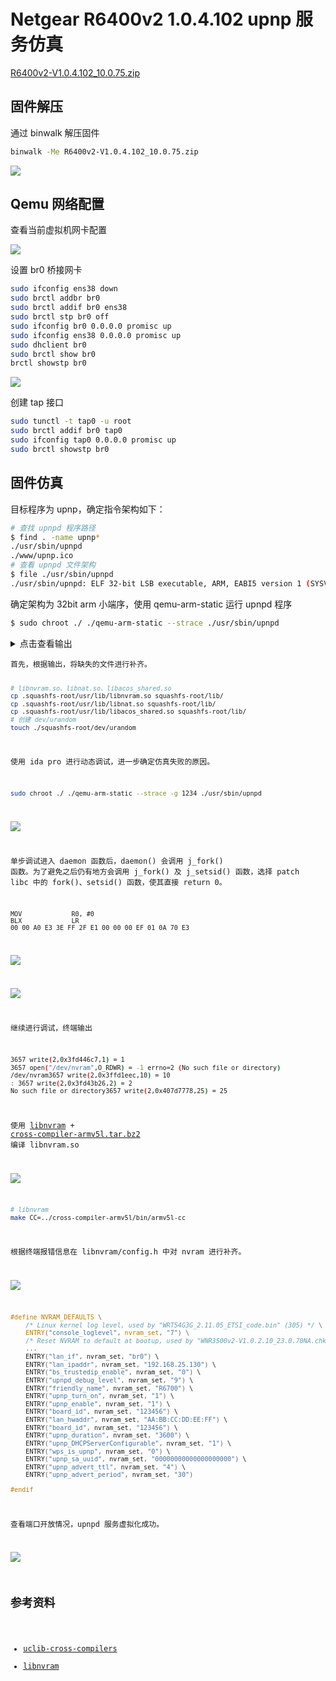 # Netgear R6400v2 1.0.4.102 upnp 服务仿真

[R6400v2-V1.0.4.102_10.0.75.zip](https://www.downloads.netgear.com/files/GDC/R6400v2/R6400v2-V1.0.4.102_10.0.75.zip)

## 固件解压

通过 binwalk 解压固件

```bash
binwalk -Me R6400v2-V1.0.4.102_10.0.75.zip
```

![](imgs/文件系统.PNG)

## Qemu 网络配置

查看当前虚拟机网卡配置

![](imgs/网络配置_1.PNG)

设置 br0 桥接网卡

```bash
sudo ifconfig ens38 down    
sudo brctl addbr br0
sudo brctl addif br0 ens38   
sudo brctl stp br0 off                  
sudo ifconfig br0 0.0.0.0 promisc up     
sudo ifconfig ens38 0.0.0.0 promisc up    
sudo dhclient br0                    
sudo brctl show br0                     
brctl showstp br0                   
```

![](imgs/网络配置_2.PNG)

创建 tap 接口

```bash
sudo tunctl -t tap0 -u root              
sudo brctl addif br0 tap0               
sudo ifconfig tap0 0.0.0.0 promisc up    
sudo brctl showstp br0                  
```



## 固件仿真

目标程序为 upnp，确定指令架构如下：

```bash
# 查找 upnpd 程序路径
$ find . -name upnp*
./usr/sbin/upnpd
./www/upnp.ico
# 查看 upnpd 文件架构
$ file ./usr/sbin/upnpd
./usr/sbin/upnpd: ELF 32-bit LSB executable, ARM, EABI5 version 1 (SYSV), dynamically linked, interpreter /lib/ld-uClibc.so.0, stripped
```

确定架构为 32bit arm 小端序，使用 qemu-arm-static 运行 upnpd 程序

```bash
$ sudo chroot ./ ./qemu-arm-static --strace ./usr/sbin/upnpd
```
<details>
<summary>点击查看输出</summary>
<pre><code class="language-bash">
15107 mmap2(NULL,4096,PROT_READ|PROT_WRITE,MAP_PRIVATE|MAP_ANONYMOUS|MAP_UNINITIALIZED,-1,0) = 0x3fff0000
15107 open("/lib/libnvram.so",O_RDONLY) = -1 errno=2 (No such file or directory)
15107 open("/lib/libnvram.so",O_RDONLY) = -1 errno=2 (No such file or directory)
15107 open("/usr/lib/libnvram.so",O_RDONLY) = 3
15107 fstat(3,0x40800048) = 0
15107 mmap2(NULL,4096,PROT_READ|PROT_WRITE,MAP_PRIVATE|MAP_ANONYMOUS|MAP_UNINITIALIZED,-1,0) = 0x3ffef000
15107 read(3,0x3ffef000,4096) = 4096
15107 mmap2(NULL,147456,PROT_NONE,MAP_PRIVATE|MAP_ANONYMOUS,-1,0) = 0x3ffcb000
15107 mmap2(0x3ffcb000,51824,PROT_EXEC|PROT_READ,MAP_PRIVATE|MAP_FIXED,3,0) = 0x3ffcb000
15107 mmap2(0x3ffe0000,18540,PROT_READ|PROT_WRITE,MAP_PRIVATE|MAP_FIXED,3,0xd) = 0x3ffe0000
15107 mmap2(0x3ffe5000,39028,PROT_READ|PROT_WRITE,MAP_PRIVATE|MAP_ANONYMOUS|MAP_FIXED,-1,0) = 0x3ffe5000
15107 close(3) = 0
15107 munmap(0x3ffef000,4096) = 0
15107 open("/lib/libacos_shared.so",O_RDONLY) = -1 errno=2 (No such file or directory)
15107 open("/lib/libacos_shared.so",O_RDONLY) = -1 errno=2 (No such file or directory)
15107 open("/usr/lib/libacos_shared.so",O_RDONLY) = 3
15107 fstat(3,0x40800038) = 0
15107 mmap2(NULL,4096,PROT_READ|PROT_WRITE,MAP_PRIVATE|MAP_ANONYMOUS|MAP_UNINITIALIZED,-1,0) = 0x3ffca000
15107 read(3,0x3ffca000,4096) = 4096
15107 mmap2(NULL,344064,PROT_NONE,MAP_PRIVATE|MAP_ANONYMOUS,-1,0) = 0x3ff76000
15107 mmap2(0x3ff76000,245768,PROT_EXEC|PROT_READ,MAP_PRIVATE|MAP_FIXED,3,0) = 0x3ff76000
15107 mmap2(0x3ffba000,9848,PROT_READ|PROT_WRITE,MAP_PRIVATE|MAP_FIXED,3,0x3c) = 0x3ffba000
15107 mmap2(0x3ffbd000,52764,PROT_READ|PROT_WRITE,MAP_PRIVATE|MAP_ANONYMOUS|MAP_FIXED,-1,0) = 0x3ffbd000
15107 close(3) = 0
15107 munmap(0x3ffca000,4096) = 0
15107 open("/lib/libnat.so",O_RDONLY) = -1 errno=2 (No such file or directory)
15107 open("/lib/libnat.so",O_RDONLY) = -1 errno=2 (No such file or directory)
15107 open("/usr/lib/libnat.so",O_RDONLY) = 3
15107 fstat(3,0x40800028) = 0
15107 mmap2(NULL,4096,PROT_READ|PROT_WRITE,MAP_PRIVATE|MAP_ANONYMOUS|MAP_UNINITIALIZED,-1,0) = 0x3ff75000
15107 read(3,0x3ff75000,4096) = 4096
15107 mmap2(NULL,69632,PROT_NONE,MAP_PRIVATE|MAP_ANONYMOUS,-1,0) = 0x3ff64000
15107 mmap2(0x3ff64000,65488,PROT_EXEC|PROT_READ,MAP_PRIVATE|MAP_FIXED,3,0) = 0x3ff64000
15107 mmap2(0x3ff74000,836,PROT_READ|PROT_WRITE,MAP_PRIVATE|MAP_FIXED,3,0x10) = 0x3ff74000
15107 close(3) = 0
15107 munmap(0x3ff75000,4096) = 0
15107 open("/lib/libcrypt.so.0",O_RDONLY) = 3
15107 fstat(3,0x40800030) = 0
15107 mmap2(NULL,4096,PROT_READ|PROT_WRITE,MAP_PRIVATE|MAP_ANONYMOUS|MAP_UNINITIALIZED,-1,0) = 0x3ff63000
15107 read(3,0x3ff63000,4096) = 4096
15107 mmap2(NULL,118784,PROT_NONE,MAP_PRIVATE|MAP_ANONYMOUS,-1,0) = 0x3ff46000
15107 mmap2(0x3ff46000,8948,PROT_EXEC|PROT_READ,MAP_PRIVATE|MAP_FIXED,3,0) = 0x3ff46000
15107 mmap2(0x3ff50000,4096,PROT_READ|PROT_WRITE,MAP_PRIVATE|MAP_FIXED,3,0x2) = 0x3ff50000
15107 mmap2(0x3ff51000,70248,PROT_READ|PROT_WRITE,MAP_PRIVATE|MAP_ANONYMOUS|MAP_FIXED,-1,0) = 0x3ff51000
15107 close(3) = 0
15107 munmap(0x3ff63000,4096) = 0
15107 open("/lib/libcrypto.so.1.0.0",O_RDONLY) = 3
15107 fstat(3,0x40800020) = 0
15107 mmap2(NULL,4096,PROT_READ|PROT_WRITE,MAP_PRIVATE|MAP_ANONYMOUS|MAP_UNINITIALIZED,-1,0) = 0x3ff45000
15107 read(3,0x3ff45000,4096) = 4096
15107 mmap2(NULL,1576960,PROT_NONE,MAP_PRIVATE|MAP_ANONYMOUS,-1,0) = 0x3fdc4000
15107 mmap2(0x3fdc4000,1453048,PROT_EXEC|PROT_READ,MAP_PRIVATE|MAP_FIXED,3,0) = 0x3fdc4000
15107 mmap2(0x3ff2e000,84440,PROT_READ|PROT_WRITE,MAP_PRIVATE|MAP_FIXED,3,0x162) = 0x3ff2e000
15107 mmap2(0x3ff43000,7180,PROT_READ|PROT_WRITE,MAP_PRIVATE|MAP_ANONYMOUS|MAP_FIXED,-1,0) = 0x3ff43000
15107 close(3) = 0
15107 munmap(0x3ff45000,4096) = 0
15107 open("/lib/libgcc_s.so.1",O_RDONLY) = 3
15107 fstat(3,0x40800010) = 0
15107 mmap2(NULL,4096,PROT_READ|PROT_WRITE,MAP_PRIVATE|MAP_ANONYMOUS|MAP_UNINITIALIZED,-1,0) = 0x3fdc3000
15107 read(3,0x3fdc3000,4096) = 4096
15107 mmap2(NULL,73728,PROT_NONE,MAP_PRIVATE|MAP_ANONYMOUS,-1,0) = 0x3fdb1000
15107 mmap2(0x3fdb1000,39128,PROT_EXEC|PROT_READ,MAP_PRIVATE|MAP_FIXED,3,0) = 0x3fdb1000
15107 mmap2(0x3fdc2000,2800,PROT_READ|PROT_WRITE,MAP_PRIVATE|MAP_FIXED,3,0x9) = 0x3fdc2000
15107 close(3) = 0
15107 munmap(0x3fdc3000,4096) = 0
15107 open("/lib/libm.so.0",O_RDONLY) = 3
15107 fstat(3,0x40800000) = 0
15107 mmap2(NULL,4096,PROT_READ|PROT_WRITE,MAP_PRIVATE|MAP_ANONYMOUS|MAP_UNINITIALIZED,-1,0) = 0x3fdb0000
15107 read(3,0x3fdb0000,4096) = 4096
15107 mmap2(NULL,102400,PROT_NONE,MAP_PRIVATE|MAP_ANONYMOUS,-1,0) = 0x3fd97000
15107 mmap2(0x3fd97000,61388,PROT_EXEC|PROT_READ,MAP_PRIVATE|MAP_FIXED,3,0) = 0x3fd97000
15107 mmap2(0x3fdae000,4100,PROT_READ|PROT_WRITE,MAP_PRIVATE|MAP_FIXED,3,0xf) = 0x3fdae000
15107 close(3) = 0
15107 munmap(0x3fdb0000,4096) = 0
15107 open("/lib/libbdbroker.so",O_RDONLY) = 3
15107 fstat(3,0x407ffff0) = 0
15107 mmap2(NULL,4096,PROT_READ|PROT_WRITE,MAP_PRIVATE|MAP_ANONYMOUS|MAP_UNINITIALIZED,-1,0) = 0x3fd96000
15107 read(3,0x3fd96000,4096) = 4096
15107 mmap2(NULL,98304,PROT_NONE,MAP_PRIVATE|MAP_ANONYMOUS,-1,0) = 0x3fd7e000
15107 mmap2(0x3fd7e000,58488,PROT_EXEC|PROT_READ,MAP_PRIVATE|MAP_FIXED,3,0) = 0x3fd7e000
15107 mmap2(0x3fd94000,1724,PROT_READ|PROT_WRITE,MAP_PRIVATE|MAP_FIXED,3,0xe) = 0x3fd94000
15107 mmap2(0x3fd95000,3324,PROT_READ|PROT_WRITE,MAP_PRIVATE|MAP_ANONYMOUS|MAP_FIXED,-1,0) = 0x3fd95000
15107 close(3) = 0
15107 munmap(0x3fd96000,4096) = 0
15107 open("/lib/libpthread.so.0",O_RDONLY) = 3
15107 fstat(3,0x407fffe0) = 0
15107 mmap2(NULL,4096,PROT_READ|PROT_WRITE,MAP_PRIVATE|MAP_ANONYMOUS|MAP_UNINITIALIZED,-1,0) = 0x3fd7d000
15107 read(3,0x3fd7d000,4096) = 4096
15107 mmap2(NULL,106496,PROT_NONE,MAP_PRIVATE|MAP_ANONYMOUS,-1,0) = 0x3fd63000
15107 mmap2(0x3fd63000,42340,PROT_EXEC|PROT_READ,MAP_PRIVATE|MAP_FIXED,3,0) = 0x3fd63000
15107 mmap2(0x3fd75000,21440,PROT_READ|PROT_WRITE,MAP_PRIVATE|MAP_FIXED,3,0xa) = 0x3fd75000
15107 mmap2(0x3fd7b000,5520,PROT_READ|PROT_WRITE,MAP_PRIVATE|MAP_ANONYMOUS|MAP_FIXED,-1,0) = 0x3fd7b000
15107 close(3) = 0
15107 munmap(0x3fd7d000,4096) = 0
15107 open("/lib/libbdbroker_util.so",O_RDONLY) = -1 errno=2 (No such file or directory)
15107 open("/lib/libbdbroker_util.so",O_RDONLY) = -1 errno=2 (No such file or directory)
15107 open("/usr/lib/libbdbroker_util.so",O_RDONLY) = 3
15107 fstat(3,0x407fffb8) = 0
15107 mmap2(NULL,4096,PROT_READ|PROT_WRITE,MAP_PRIVATE|MAP_ANONYMOUS|MAP_UNINITIALIZED,-1,0) = 0x3fd62000
15107 read(3,0x3fd62000,4096) = 4096
15107 mmap2(NULL,45056,PROT_NONE,MAP_PRIVATE|MAP_ANONYMOUS,-1,0) = 0x3fd57000
15107 mmap2(0x3fd57000,8704,PROT_EXEC|PROT_READ,MAP_PRIVATE|MAP_FIXED,3,0) = 0x3fd57000
15107 mmap2(0x3fd61000,904,PROT_READ|PROT_WRITE,MAP_PRIVATE|MAP_FIXED,3,0x2) = 0x3fd61000
15107 mprotect(0x3fd57000,8704,PROT_EXEC|PROT_READ|PROT_WRITE) = 0
15107 close(3) = 0
15107 munmap(0x3fd62000,4096) = 0
15107 open("/lib/libc.so.0",O_RDONLY) = 3
15107 fstat(3,0x407fffc0) = 0
15107 mmap2(NULL,4096,PROT_READ|PROT_WRITE,MAP_PRIVATE|MAP_ANONYMOUS|MAP_UNINITIALIZED,-1,0) = 0x3fd56000
15107 read(3,0x3fd56000,4096) = 4096
15107 mmap2(NULL,475136,PROT_NONE,MAP_PRIVATE|MAP_ANONYMOUS,-1,0) = 0x3fce2000
15107 mmap2(0x3fce2000,413376,PROT_EXEC|PROT_READ,MAP_PRIVATE|MAP_FIXED,3,0) = 0x3fce2000
15107 mmap2(0x3fd4f000,4980,PROT_READ|PROT_WRITE,MAP_PRIVATE|MAP_FIXED,3,0x65) = 0x3fd4f000
15107 mmap2(0x3fd51000,17872,PROT_READ|PROT_WRITE,MAP_PRIVATE|MAP_ANONYMOUS|MAP_FIXED,-1,0) = 0x3fd51000
15107 close(3) = 0
15107 munmap(0x3fd56000,4096) = 0
15107 open("/lib/libnvram.so",O_RDONLY) = -1 errno=2 (No such file or directory)
15107 open("/lib/libnvram.so",O_RDONLY) = -1 errno=2 (No such file or directory)
15107 open("/usr/lib/libnvram.so",O_RDONLY) = 3
15107 fstat(3,0x407fff98) = 0
15107 close(3) = 0
15107 open("/lib/libnat.so",O_RDONLY) = -1 errno=2 (No such file or directory)
15107 open("/lib/libnat.so",O_RDONLY) = -1 errno=2 (No such file or directory)
15107 open("/usr/lib/libnat.so",O_RDONLY) = 3
15107 fstat(3,0x407fff88) = 0
15107 close(3) = 0
15107 open("/lib/libm.so.0",O_RDONLY) = 3
15107 fstat(3,0x407fff90) = 0
15107 close(3) = 0
15107 open("/lib/libc.so.0",O_RDONLY) = 3
15107 fstat(3,0x407fff80) = 0
15107 close(3) = 0
15107 open("/lib/libdl.so.0",O_RDONLY) = 3
15107 fstat(3,0x407fff70) = 0
15107 mmap2(NULL,4096,PROT_READ|PROT_WRITE,MAP_PRIVATE|MAP_ANONYMOUS|MAP_UNINITIALIZED,-1,0) = 0x3fce1000
15107 read(3,0x3fce1000,4096) = 4096
15107 mmap2(NULL,45056,PROT_NONE,MAP_PRIVATE|MAP_ANONYMOUS,-1,0) = 0x3fcd6000
15107 mmap2(0x3fcd6000,5876,PROT_EXEC|PROT_READ,MAP_PRIVATE|MAP_FIXED,3,0) = 0x3fcd6000
15107 mmap2(0x3fcdf000,4096,PROT_READ|PROT_WRITE,MAP_PRIVATE|MAP_FIXED,3,0x1) = 0x3fcdf000
15107 mmap2(0x3fce0000,4,PROT_READ|PROT_WRITE,MAP_PRIVATE|MAP_ANONYMOUS|MAP_FIXED,-1,0) = 0x3fce0000
15107 close(3) = 0
15107 munmap(0x3fce1000,4096) = 0
15107 open("/lib/libgcc_s.so.1",O_RDONLY) = 3
15107 fstat(3,0x407fff60) = 0
15107 close(3) = 0
15107 open("/lib/libc.so.0",O_RDONLY) = 3
15107 fstat(3,0x407fff50) = 0
15107 close(3) = 0
15107 open("/lib/libc.so.0",O_RDONLY) = 3
15107 fstat(3,0x407fff40) = 0
15107 close(3) = 0
15107 open("/lib/libc.so.0",O_RDONLY) = 3
15107 fstat(3,0x407fff30) = 0
15107 close(3) = 0
15107 open("/lib/libm.so.0",O_RDONLY) = 3
15107 fstat(3,0x407fff20) = 0
15107 close(3) = 0
15107 open("/lib/libpthread.so.0",O_RDONLY) = 3
15107 fstat(3,0x407fff10) = 0
15107 close(3) = 0
15107 open("/lib/libc.so.0",O_RDONLY) = 3
15107 fstat(3,0x407fff00) = 0
15107 close(3) = 0
15107 open("/lib/libc.so.0",O_RDONLY) = 3
15107 fstat(3,0x407ffef0) = 0
15107 close(3) = 0
15107 open("/lib/libnvram.so",O_RDONLY) = -1 errno=2 (No such file or directory)
15107 open("/lib/libnvram.so",O_RDONLY) = -1 errno=2 (No such file or directory)
15107 open("/usr/lib/libnvram.so",O_RDONLY) = 3
15107 fstat(3,0x407ffec8) = 0
15107 close(3) = 0
15107 open("/lib/libacos_shared.so",O_RDONLY) = -1 errno=2 (No such file or directory)
15107 open("/lib/libacos_shared.so",O_RDONLY) = -1 errno=2 (No such file or directory)
15107 open("/usr/lib/libacos_shared.so",O_RDONLY) = 3
15107 fstat(3,0x407ffeb8) = 0
15107 close(3) = 0
15107 open("/lib/libnat.so",O_RDONLY) = -1 errno=2 (No such file or directory)
15107 open("/lib/libnat.so",O_RDONLY) = -1 errno=2 (No such file or directory)
15107 open("/usr/lib/libnat.so",O_RDONLY) = 3
15107 fstat(3,0x407ffea8) = 0
15107 close(3) = 0
15107 open("/lib/libc.so.0",O_RDONLY) = 3
15107 fstat(3,0x407ffeb0) = 0
15107 close(3) = 0
15107 stat("/lib/ld-uClibc.so.0",0x40800a80) = 0
15107 mmap2(NULL,4096,PROT_READ|PROT_WRITE,MAP_PRIVATE|MAP_ANONYMOUS|MAP_UNINITIALIZED,-1,0) = 0x3fcd5000
15107 open("/dev/urandom",O_RDONLY) = -1 errno=2 (No such file or directory)
15107 gettimeofday(0x40800ac0,NULL) = 0 ({tv_sec = 1743849543,tv_usec = 354840},NULL)
15107 mprotect(0x3ff50000,4096,PROT_READ) = 0
15107 mprotect(0x3fdae000,4096,PROT_READ) = 0
15107 mprotect(0x3fd75000,4096,PROT_READ) = 0
15107 mprotect(0x3fd4f000,4096,PROT_READ) = 0
15107 mprotect(0x3fcdf000,4096,PROT_READ) = 0
15107 mprotect(0x3fffe000,4096,PROT_READ) = 0
15107 mprotect(0x3fd57000,8704,PROT_EXEC|PROT_READ) = 0
15107 ioctl(0,TCGETS,0x408006f4) = 0 ({c_iflag = ICRNL|IXON|IXANY|IUTF8,c_oflag = OPOST|ONLCR,c_cflag = B38400,CS8,CREAD,c_lflag = ISIG|ICANON|ECHO|IEXTEN,c_cc = ",c_line = ''})
15107 ioctl(1,TCGETS,0x408006f4) = 0 ({c_iflag = ICRNL|IXON|IXANY|IUTF8,c_oflag = OPOST|ONLCR,c_cflag = B38400,CS8,CREAD,c_lflag = ISIG|ICANON|ECHO|IEXTEN,c_cc = ",c_line = ''})
15107 getpid() = 15107
15107 ugetrlimit(3,1082132288,2,0,1071078772,1082132288) = 0
15107 setrlimit(3,1082132288,2732,8388608,1071078772,1082132288) = 0
15107 rt_sigaction(32,0x40800704,NULL) = 0
15107 rt_sigaction(33,0x40800704,NULL) = 0
15107 rt_sigaction(34,0x40800704,NULL) = 0
15107 rt_sigprocmask(SIG_BLOCK,0x40800748,NULL) = 0
15107 rt_sigprocmask(SIG_UNBLOCK,0x40800748,NULL) = 0
15107 brk(NULL) = 0x000db000
15107 brk(0x000dc000) = 0x000dc000
15107 rt_sigaction(SIGPIPE,0x40800b64,0x40800bb8) = 0
15107 rt_sigaction(SIGTERM,0x40800b64,0x40800bb8) = 0
15107 rt_sigaction(SIGALRM,0x40800b64,0x40800bb8) = 0
15107 rt_sigaction(SIGUSR1,0x40800b64,0x40800bb8) = 0
15107 fork() = 15109
15107 exit(0)
15107 fork() = 0
</details>
首先，根据输出，将缺失的文件进行补齐。

```bash
# libnvram.so、libnat.so、libacos_shared.so
cp .squashfs-root/usr/lib/libnvram.so squashfs-root/lib/
cp .squashfs-root/usr/lib/libnat.so squashfs-root/lib/
cp .squashfs-root/usr/lib/libacos_shared.so squashfs-root/lib/
# 创建 dev/urandom
touch ./squashfs-root/dev/urandom
```

使用 ida pro 进行动态调试，进一步确定仿真失败的原因。

```bash
sudo chroot ./ ./qemu-arm-static --strace -g 1234 ./usr/sbin/upnpd
```

![](imgs/ida_daemon.PNG)

单步调试进入 daemon 函数后，daemon() 会调用 j_fork() 函数。为了避免之后仍有地方会调用 j_fork() 及 j_setsid() 函数，选择 patch libc 中的 fork()、setsid() 函数，使其直接 return 0。

```assembly
MOV             R0, #0
BLX             LR
00 00 A0 E3 3E FF 2F E1 00 00 00 EF 01 0A 70 E3
```

![](imgs/patch_fork.PNG)

![](imgs/patch_setsid.PNG)

继续进行调试，终端输出
```bash
3657 write(2,0x3fd446c7,1) = 1
3657 open("/dev/nvram",O_RDWR) = -1 errno=2 (No such file or directory)
/dev/nvram3657 write(2,0x3ffd1eec,10) = 10
: 3657 write(2,0x3fd43b26,2) = 2
No such file or directory3657 write(2,0x407d7778,25) = 25
```

使用 [libnvram](https://github.com/firmadyne/libnvram) +  [cross-compiler-armv5l.tar.bz2](https://uclibc.org/downloads/binaries/0.9.30.1/cross-compiler-armv5l.tar.bz2)  编译 libnvram.so

![](imgs/libnvram.PNG)

```bash
# libnvram
make CC=../cross-compiler-armv5l/bin/armv5l-cc 
```

根据终端报错信息在 libnvram/config.h 中对 nvram 进行补齐。

![](imgs/libnvram_1.PNG)



```c
#define NVRAM_DEFAULTS \
    /* Linux kernel log level, used by "WRT54G3G_2.11.05_ETSI_code.bin" (305) */ \
    ENTRY("console_loglevel", nvram_set, "7") \
    /* Reset NVRAM to default at bootup, used by "WNR3500v2-V1.0.2.10_23.0.70NA.chk" (1018) */ \
    ...
    ENTRY("lan_if", nvram_set, "br0") \
    ENTRY("lan_ipaddr", nvram_set, "192.168.25.130") \
    ENTRY("bs_trustedip_enable", nvram_set, "0") \
    ENTRY("upnpd_debug_level", nvram_set, "9") \
    ENTRY("friendly_name", nvram_set, "R6700") \
    ENTRY("upnp_turn_on", nvram_set, "1") \
    ENTRY("upnp_enable", nvram_set, "1") \
    ENTRY("board_id", nvram_set, "123456") \
    ENTRY("lan_hwaddr", nvram_set, "AA:BB:CC:DD:EE:FF") \
    ENTRY("board_id", nvram_set, "123456") \
    ENTRY("upnp_duration", nvram_set, "3600") \
    ENTRY("upnp_DHCPServerConfigurable", nvram_set, "1") \
    ENTRY("wps_is_upnp", nvram_set, "0") \
    ENTRY("upnp_sa_uuid", nvram_set, "00000000000000000000") \
    ENTRY("upnp_advert_ttl", nvram_set, "4") \
    ENTRY("upnp_advert_period", nvram_set, "30")

#endif
```

查看端口开放情况，upnpd 服务虚拟化成功。

![](imgs/netstat-upnp.PNG)

## 参考资料

- [uclib-cross-compilers](https://github.com/R00tS3c/DDOS-RootSec/tree/master/uclib-cross-compilers)
- [libnvram](https://github.com/firmadyne/libnvram)
